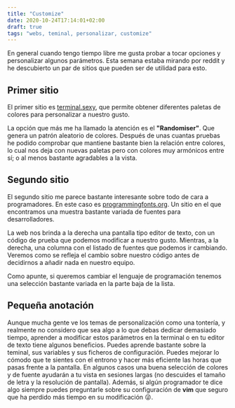 ```yaml
---
title: "Customize"
date: 2020-10-24T17:14:01+02:00
draft: true
tags: "webs, teminal, personalizar, customize"
---
```


En general cuando tengo tiempo libre me gusta probar a tocar opciones y personalizar algunos parámetros. Esta semana estaba mirando por reddit y he descubierto un par de sitios que pueden ser de utilidad para esto. 

<!--more-->

## Primer sitio

El primer sitio es [terminal.sexy](https://terminal.sexy), que permite obtener diferentes paletas de colores para personalizar a nuestro gusto. 

La opción que más me ha llamado la atención es el **"Randomiser"**. Que genera un patrón aleatorio de colores. Después de unas cuantas pruebas he podido comprobar que mantiene bastante bien la relación entre colores, lo cual nos deja con nuevas paletas pero con colores muy armónicos entre sí; o al menos bastante agradables a la vista.

## Segundo sitio

El segundo sitio me parece bastante interesante sobre todo de cara a programadores. En este caso es [programmingfonts.org](https://www.programmingfonts.org). Un sitio en el que encontramos una muestra bastante variada de fuentes para desarrolladores. 

La web nos brinda a la derecha una pantalla tipo editor de texto, con un código de prueba que podemos modificar a nuestro gusto. Mientras, a la derecha, una columna con el listado de fuentes que podemos ir cambiando. Veremos como se refleja el cambio sobre nuestro código antes de decidirnos a añadir nada en nuestro equipo. 

Como apunte, si queremos cambiar el lenguaje de programación tenemos una selección bastante variada en la parte baja de la lista.


## Pequeña anotación

Aunque mucha gente ve los temas de personalización como una tontería, y realmente no considero que sea algo a lo que debas dedicar demasiado tiempo, aprender a modificar estos parámetros en la terminal o en tu editor de texto tiene algunos beneficios. Puedes aprende bastante sobre la teminal, sus variables y sus ficheros de configuración. Puedes mejorar lo cómodo que te sientes con el entrono y hacer más eficiente las horas que pasas frente a la pantalla. En algunos casos una buena selección de colores y de fuente ayudarán a tu vista en sesiones largas (no descuides el tamaño de letra y la resolución de pantalla). Además, si algún programador te dice algo siempre puedes preguntarle sobre su configuración de **vim** que seguro que ha perdido más tiempo en su modificación &#128540;.